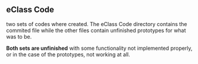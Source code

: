 ## eClass Code
two sets of codes where created. The eClass Code directory contains the commited file while the other files contain unfinished prototypes for what was to be.

**Both sets are unfinished** with some functionality not implemented properly, or in the case of the prototypes, not working at all.
